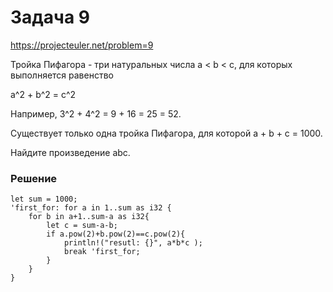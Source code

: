 # Задача 9
https://projecteuler.net/problem=9

Тройка Пифагора - три натуральных числа a < b < c, для которых выполняется равенство

a^2 + b^2 = c^2

Например, 3^2 + 4^2 = 9 + 16 = 25 = 52.

Существует только одна тройка Пифагора, для которой a + b + c = 1000.

Найдите произведение abc.

 ### Решение
```
let sum = 1000;
'first_for: for a in 1..sum as i32 {
    for b in a+1..sum-a as i32{
        let c = sum-a-b;
        if a.pow(2)+b.pow(2)==c.pow(2){
            println!("resutl: {}", a*b*c );
            break 'first_for;
        }
    }
}
```
 ​
